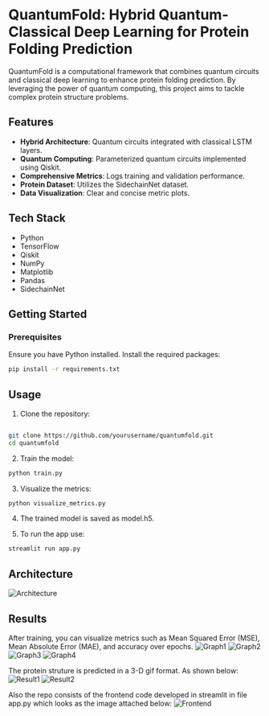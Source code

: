 # QuantumFold: Hybrid Quantum-Classical Deep Learning for Protein Folding Prediction

QuantumFold is a computational framework that combines quantum circuits and classical deep learning to enhance protein folding prediction. By leveraging the power of quantum computing, this project aims to tackle complex protein structure problems.

## Features

- **Hybrid Architecture**: Quantum circuits integrated with classical LSTM layers.
- **Quantum Computing**: Parameterized quantum circuits implemented using Qiskit.
- **Comprehensive Metrics**: Logs training and validation performance.
- **Protein Dataset**: Utilizes the SidechainNet dataset.
- **Data Visualization**: Clear and concise metric plots.

## Tech Stack

- Python
- TensorFlow
- Qiskit
- NumPy
- Matplotlib
- Pandas
- SidechainNet

## Getting Started

### Prerequisites

Ensure you have Python installed. Install the required packages:

```bash
pip install -r requirements.txt
```
## Usage
1. Clone the repository:
```bash

git clone https://github.com/yourusername/quantumfold.git
cd quantumfold
```

2. Train the model:
```bash
python train.py
```

3. Visualize the metrics:
```bash
python visualize_metrics.py
```

4. The trained model is saved as model.h5.

5. To run the app use:
```bash
streamlit run app.py
``` 

## Architecture
![Architecture](Arch.png)



## Results

After training, you can visualize metrics such as Mean Squared Error (MSE), Mean Absolute Error (MAE), and accuracy over epochs.
![Graph1](1.png)
![Graph2](2.png)
![Graph3](3.png)
![Graph4](4.png)

The protein struture is predicted in a 3-D gif format. As shown below:
![Result1](1.gif)
![Result2](2.gif)

Also the repo consists of the frontend code developed in streamlit in file app.py which looks as the image attached below:
![Frontend](Frontend.png)
